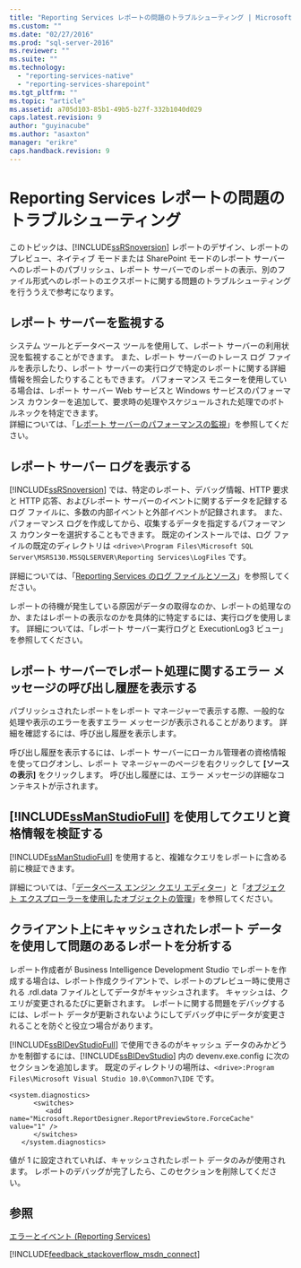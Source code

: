 ```yaml
---
title: "Reporting Services レポートの問題のトラブルシューティング | Microsoft Docs"
ms.custom: ""
ms.date: "02/27/2016"
ms.prod: "sql-server-2016"
ms.reviewer: ""
ms.suite: ""
ms.technology: 
  - "reporting-services-native"
  - "reporting-services-sharepoint"
ms.tgt_pltfrm: ""
ms.topic: "article"
ms.assetid: a705d103-85b1-49b5-b27f-332b1040d029
caps.latest.revision: 9
author: "guyinacube"
ms.author: "asaxton"
manager: "erikre"
caps.handback.revision: 9
---
```

# Reporting Services レポートの問題のトラブルシューティング
このトピックは、[!INCLUDE[ssRSnoversion](../../includes/ssrsnoversion.md)] レポートのデザイン、レポートのプレビュー、ネイティブ モードまたは SharePoint モードのレポート サーバーへのレポートのパブリッシュ、レポート サーバーでのレポートの表示、別のファイル形式へのレポートのエクスポートに関する問題のトラブルシューティングを行ううえで参考になります。  
## レポート サーバーを監視する  
システム ツールとデータベース ツールを使用して、レポート サーバーの利用状況を監視することができます。 また、レポート サーバーのトレース ログ ファイルを表示したり、レポート サーバーの実行ログで特定のレポートに関する詳細情報を照会したりすることもできます。 パフォーマンス モニターを使用している場合は、レポート サーバー Web サービスと Windows サービスのパフォーマンス カウンターを追加して、要求時の処理やスケジュールされた処理でのボトルネックを特定できます。  
詳細については、「[レポート サーバーのパフォーマンスの監視](../../reporting-services/report-server/monitoring-report-server-performance.md)」を参照してください。  
  
  
## レポート サーバー ログを表示する  
[!INCLUDE[ssRSnoversion](../../includes/ssrsnoversion.md)] では、特定のレポート、デバッグ情報、HTTP 要求と HTTP 応答、およびレポート サーバーのイベントに関するデータを記録するログ ファイルに、多数の内部イベントと外部イベントが記録されます。 また、パフォーマンス ログを作成してから、収集するデータを指定するパフォーマンス カウンターを選択することもできます。 既定のインストールでは、ログ ファイルの既定のディレクトリは `<drive>\Program Files\Microsoft SQL Server\MSRS130.MSSQLSERVER\Reporting Services\LogFiles` です。   
  
詳細については、「[Reporting Services のログ ファイルとソース](../../reporting-services/report-server/reporting-services-log-files-and-sources.md)」を参照してください。  
  
レポートの待機が発生している原因がデータの取得なのか、レポートの処理なのか、またはレポートの表示なのかを具体的に特定するには、実行ログを使用します。 詳細については、「レポート サーバー実行ログと ExecutionLog3 ビュー」を参照してください。   
  
## レポート サーバーでレポート処理に関するエラー メッセージの呼び出し履歴を表示する  
パブリッシュされたレポートをレポート マネージャーで表示する際、一般的な処理や表示のエラーを表すエラー メッセージが表示されることがあります。 詳細を確認するには、呼び出し履歴を表示します。   
  
呼び出し履歴を表示するには、レポート サーバーにローカル管理者の資格情報を使ってログオンし、レポート マネージャーのページを右クリックして **[ソースの表示]** をクリックします。 呼び出し履歴には、エラー メッセージの詳細なコンテキストが示されます。  
  
## [!INCLUDE[ssManStudioFull](../../includes/ssmanstudiofull.md)] を使用してクエリと資格情報を検証する  
[!INCLUDE[ssManStudioFull](../../includes/ssmanstudiofull.md)] を使用すると、複雑なクエリをレポートに含める前に検証できます。   
  
詳細については、「[データベース エンジン クエリ エディター](../../relational-databases/scripting/database-engine-query-editor-sql-server-management-studio.md)」と「[オブジェクト エクスプローラーを使用したオブジェクトの管理](../../ssms/object/manage-objects-by-using-object-explorer.md)」を参照してください。  
  
## クライアント上にキャッシュされたレポート データを使用して問題のあるレポートを分析する  
レポート作成者が Business Intelligence Development Studio でレポートを作成する場合は、レポート作成クライアントで、レポートのプレビュー時に使用される .rdl.data ファイルとしてデータがキャッシュされます。 キャッシュは、クエリが変更されるたびに更新されます。 レポートに関する問題をデバッグするには、レポート データが更新されないようにしてデバッグ中にデータが変更されることを防ぐと役立つ場合があります。   
  
[!INCLUDE[ssBIDevStudioFull](../../includes/ssbidevstudiofull.md)] で使用できるのがキャッシュ データのみかどうかを制御するには、[!INCLUDE[ssBIDevStudio](../../includes/ssbidevstudio.md)] 内の devenv.exe.config に次のセクションを追加します。 既定のディレクトリの場所は、`<drive>:Program Files\Microsoft Visual Studio 10.0\Common7\IDE` です。   
  
```  
<system.diagnostics>  
      <switches>  
         <add name="Microsoft.ReportDesigner.ReportPreviewStore.ForceCache" value="1" />  
      </switches>  
   </system.diagnostics>  
```  
値が 1 に設定されていれば、キャッシュされたレポート データのみが使用されます。 レポートのデバッグが完了したら、このセクションを削除してください。  
  
## 参照  
[エラーとイベント (Reporting Services)](../../reporting-services/troubleshooting/errors-and-events-reference-reporting-services.md)  
  
  

[!INCLUDE[feedback_stackoverflow_msdn_connect](../../includes/feedback-stackoverflow-msdn-connect.md)]
